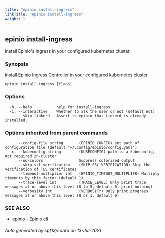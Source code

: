 ```yaml
---
title: "epinio install-ingress"
linkTitle: "epinio install-ingress"
weight: 1
---
```

## epinio install-ingress

install Epinio's Ingress in your configured kubernetes cluster

### Synopsis

install Epinio Ingress Controller in your configured kubernetes cluster

```
epinio install-ingress [flags]
```

### Options

```
  -h, --help           help for install-ingress
  -i, --interactive    Whether to ask the user or not (default not)
      --skip-linkerd   Assert to epinio that Linkerd is already installed.
```

### Options inherited from parent commands

```
      --config-file string       (EPINIO_CONFIG) set path of configuration file (default "~/.config/epinio/config.yaml")
  -c, --kubeconfig string        (KUBECONFIG) path to a kubeconfig, not required in-cluster
      --no-colors                Suppress colorized output
      --skip-ssl-verification    (SKIP_SSL_VERIFICATION) Skip the verification of TLS certificates
      --timeout-multiplier int   (EPINIO_TIMEOUT_MULTIPLIER) Multiply timeouts by this factor (default 1)
      --trace-level int          (TRACE_LEVEL) Only print trace messages at or above this level (0 to 5, default 0, print nothing)
      --verbosity int            (VERBOSITY) Only print progress messages at or above this level (0 or 1, default 0)
```

### SEE ALSO

* [epinio](../epinio)	 - Epinio cli

###### Auto generated by spf13/cobra on 13-Jul-2021
